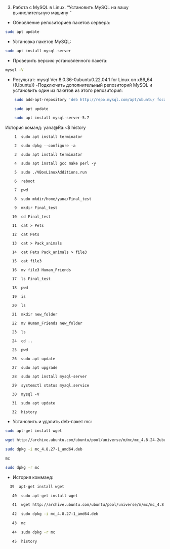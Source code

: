 3. Работа с MySQL в Linux. “Установить MySQL на вашу вычислительную машину ”
- Обновление репозиториев пакетов сервера:
```bash
sudo apt update
```
- Установка пакетов MySQL:
```bash
sudo apt install mysql-server
```
- Проверить версию установленного пакета:
```bash
mysql -V

```
- Результат:
mysql  Ver 8.0.36-0ubuntu0.22.04.1 for Linux on x86_64 ((Ubuntu))
-Подключить дополнительный репозиторий MySQL и установить один из пакетов из этого репозитория:
```bash
    sudo add-apt-repository 'deb http://repo.mysql.com/apt/ubuntu/ focal mysql-5.7'

    sudo apt update

    sudo apt install mysql-server-5.7
```
История команд:
yana@Ra:~$ history
```
    1  sudo apt install terminator

    2  sudo dpkg --configure -a

    3  sudo apt install terminator

    4  sudo apt install gcc make perl -y

    5  sudo ./VBoxLinuxAdditions.run 

    6  reboot

    7  pwd

    8  sudo mkdir/home/yana/Final_test

    9  mkdir Final_test

   10  cd Final_test

   11  cat > Pets

   12  cat Pets

   13  cat > Pack_animals

   14  cat Pets Pack_animals > file3

   15  cat file3

   16  mv file3 Human_Friends

   17  ls Final_test

   18  pwd

   19  is

   20  ls

   21  mkdir new_folder

   22  mv Human_Friends new_folder

   23  ls

   24  cd ..

   25  pwd

   26  sudo apt update

   27  sudo apt upgrade

   28  sudo apt install mysql-server

   29  systemctl status myaql.service

   30  mysql -V

   31  sudo apt update

   32  history

```
 - Установить и удалить deb-пакет mc:
 ```bash
 sudo apt-get install wget

 wget http://archive.ubuntu.com/ubuntu/pool/universe/m/mc/mc_4.8.24-2ubuntu1_amd64.
 
sudo dpkg -i mc_4.8.27-1_amd64.deb

mc

sudo dpkg -r mc
 ```
- История комманд:
```bash
  39  apt-get install wget

   40  sudo apt-get install wget

   41  wget http://archive.ubuntu.com/ubuntu/pool/universe/m/mc/mc_4.8.24-2ubuntu1_amd64.deb

   42  sudo dpkg -i mc_4.8.27-1_amd64.deb

   43  mc

   44  sudo dpkg -r mc

   45  history


```
